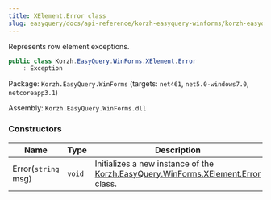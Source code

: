 ```yaml
---
title: XElement.Error class
slug: easyquery/docs/api-reference/korzh-easyquery-winforms/korzh-easyquery-winforms-namespace/xelement-error-class
---
```



Represents row element exceptions.
```csharp
public class Korzh.EasyQuery.WinForms.XElement.Error
    : Exception

```
Package: `Korzh.EasyQuery.WinForms` (targets: `net461`, `net5.0-windows7.0`, `netcoreapp3.1`)

Assembly: `Korzh.EasyQuery.WinForms.dll`

### Constructors

| Name | Type | Description | 
| --- | --- | --- | 
| Error(`string` msg) | `void` | Initializes a new instance of the [Korzh.EasyQuery.WinForms.XElement.Error](/api-reference/korzh-easyquery-winforms/korzh-easyquery-winforms-namespace/xelement-class) class. |